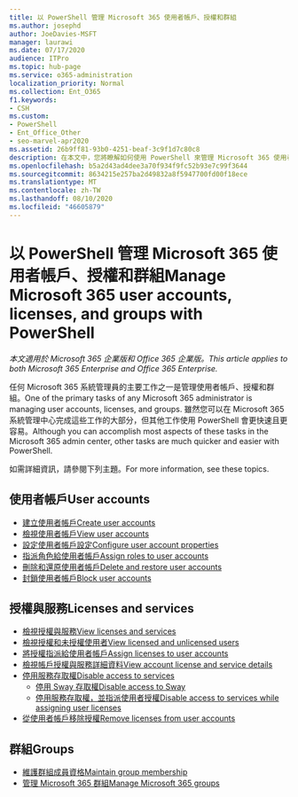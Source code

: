 ```yaml
---
title: 以 PowerShell 管理 Microsoft 365 使用者帳戶、授權和群組
ms.author: josephd
author: JoeDavies-MSFT
manager: laurawi
ms.date: 07/17/2020
audience: ITPro
ms.topic: hub-page
ms.service: o365-administration
localization_priority: Normal
ms.collection: Ent_O365
f1.keywords:
- CSH
ms.custom:
- PowerShell
- Ent_Office_Other
- seo-marvel-apr2020
ms.assetid: 26b9ff81-93b0-4251-beaf-3c9f1d7c80c8
description: 在本文中，您將瞭解如何使用 PowerShell 來管理 Microsoft 365 使用者帳戶、授權和群組。
ms.openlocfilehash: b5a2d43ad4dee3a70f934f9fc52b93e7c99f3644
ms.sourcegitcommit: 8634215e257ba2d49832a8f5947700fd00f18ece
ms.translationtype: MT
ms.contentlocale: zh-TW
ms.lasthandoff: 08/10/2020
ms.locfileid: "46605879"
---
```

# <a name="manage-microsoft-365-user-accounts-licenses-and-groups-with-powershell"></a><span data-ttu-id="de4aa-103">以 PowerShell 管理 Microsoft 365 使用者帳戶、授權和群組</span><span class="sxs-lookup"><span data-stu-id="de4aa-103">Manage Microsoft 365 user accounts, licenses, and groups with PowerShell</span></span>

<span data-ttu-id="de4aa-104">*本文適用於 Microsoft 365 企業版和 Office 365 企業版。*</span><span class="sxs-lookup"><span data-stu-id="de4aa-104">*This article applies to both Microsoft 365 Enterprise and Office 365 Enterprise.*</span></span>

<span data-ttu-id="de4aa-105">任何 Microsoft 365 系統管理員的主要工作之一是管理使用者帳戶、授權和群組。</span><span class="sxs-lookup"><span data-stu-id="de4aa-105">One of the primary tasks of any Microsoft 365 administrator is managing user accounts, licenses, and groups.</span></span> <span data-ttu-id="de4aa-106">雖然您可以在 Microsoft 365 系統管理中心完成這些工作的大部分，但其他工作使用 PowerShell 會更快速且更容易。</span><span class="sxs-lookup"><span data-stu-id="de4aa-106">Although you can accomplish most aspects of these tasks in the Microsoft 365 admin center, other tasks are much quicker and easier with PowerShell.</span></span> 

<span data-ttu-id="de4aa-107">如需詳細資訊，請參閱下列主題。</span><span class="sxs-lookup"><span data-stu-id="de4aa-107">For more information, see these topics.</span></span>

## <a name="user-accounts"></a><span data-ttu-id="de4aa-108">使用者帳戶</span><span class="sxs-lookup"><span data-stu-id="de4aa-108">User accounts</span></span>

- [<span data-ttu-id="de4aa-109">建立使用者帳戶</span><span class="sxs-lookup"><span data-stu-id="de4aa-109">Create user accounts</span></span>](create-user-accounts-with-office-365-powershell.md)
- [<span data-ttu-id="de4aa-110">檢視使用者帳戶</span><span class="sxs-lookup"><span data-stu-id="de4aa-110">View user accounts</span></span>](view-user-accounts-with-office-365-powershell.md)
- [<span data-ttu-id="de4aa-111">設定使用者帳戶設定</span><span class="sxs-lookup"><span data-stu-id="de4aa-111">Configure user account properties</span></span>](configure-user-account-properties-with-office-365-powershell.md)
- [<span data-ttu-id="de4aa-112">指派角色給使用者帳戶</span><span class="sxs-lookup"><span data-stu-id="de4aa-112">Assign roles to user accounts</span></span>](assign-roles-to-user-accounts-with-office-365-powershell.md)
- [<span data-ttu-id="de4aa-113">刪除和還原使用者帳戶</span><span class="sxs-lookup"><span data-stu-id="de4aa-113">Delete and restore user accounts</span></span>](delete-and-restore-user-accounts-with-office-365-powershell.md)
- [<span data-ttu-id="de4aa-114">封鎖使用者帳戶</span><span class="sxs-lookup"><span data-stu-id="de4aa-114">Block user accounts</span></span>](block-user-accounts-with-office-365-powershell.md)

## <a name="licenses-and-services"></a><span data-ttu-id="de4aa-115">授權與服務</span><span class="sxs-lookup"><span data-stu-id="de4aa-115">Licenses and services</span></span>
- [<span data-ttu-id="de4aa-116">檢視授權與服務</span><span class="sxs-lookup"><span data-stu-id="de4aa-116">View licenses and services</span></span>](view-licenses-and-services-with-office-365-powershell.md)
- [<span data-ttu-id="de4aa-117">檢視授權和未授權使用者</span><span class="sxs-lookup"><span data-stu-id="de4aa-117">View licensed and unlicensed users</span></span>](view-licensed-and-unlicensed-users-with-office-365-powershell.md)
- [<span data-ttu-id="de4aa-118">將授權指派給使用者帳戶</span><span class="sxs-lookup"><span data-stu-id="de4aa-118">Assign licenses to user accounts</span></span>](assign-licenses-to-user-accounts-with-office-365-powershell.md)
- [<span data-ttu-id="de4aa-119">檢視帳戶授權與服務詳細資料</span><span class="sxs-lookup"><span data-stu-id="de4aa-119">View account license and service details</span></span>](view-account-license-and-service-details-with-office-365-powershell.md)
- [<span data-ttu-id="de4aa-120">停用服務存取權</span><span class="sxs-lookup"><span data-stu-id="de4aa-120">Disable access to services</span></span>](disable-access-to-services-with-office-365-powershell.md)
  - [<span data-ttu-id="de4aa-121">停用 Sway 存取權</span><span class="sxs-lookup"><span data-stu-id="de4aa-121">Disable access to Sway</span></span>](disable-access-to-sway-with-office-365-powershell.md)
  - [<span data-ttu-id="de4aa-122">停用服務存取權，並指派使用者授權</span><span class="sxs-lookup"><span data-stu-id="de4aa-122">Disable access to services while assigning user licenses</span></span>](disable-access-to-services-while-assigning-user-licenses.md)
- [<span data-ttu-id="de4aa-123">從使用者帳戶移除授權</span><span class="sxs-lookup"><span data-stu-id="de4aa-123">Remove licenses from user accounts</span></span>](remove-licenses-from-user-accounts-with-office-365-powershell.md)

## <a name="groups"></a><span data-ttu-id="de4aa-124">群組</span><span class="sxs-lookup"><span data-stu-id="de4aa-124">Groups</span></span>
- [<span data-ttu-id="de4aa-125">維護群組成員資格</span><span class="sxs-lookup"><span data-stu-id="de4aa-125">Maintain group membership</span></span>](maintain-group-membership-with-office-365-powershell.md)
- [<span data-ttu-id="de4aa-126">管理 Microsoft 365 群組</span><span class="sxs-lookup"><span data-stu-id="de4aa-126">Manage Microsoft 365 groups</span></span>](manage-office-365-groups-with-powershell.md)

